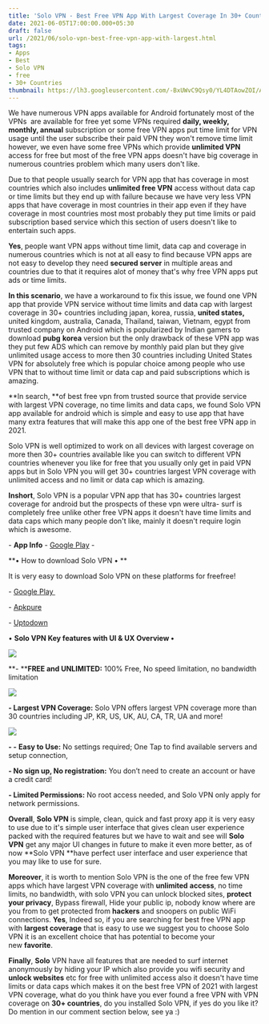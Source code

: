 ```yaml
---
title: 'Solo VPN - Best Free VPN App With Largest Coverage In 30+ Countries On Android! '
date: 2021-06-05T17:00:00.000+05:30
draft: false
url: /2021/06/solo-vpn-best-free-vpn-app-with-largest.html
tags: 
- Apps
- Best
- Solo VPN
- free
- 30+ Countries
thumbnail: https://lh3.googleusercontent.com/-BxUWvC9Qsy0/YL4DTAowZOI/AAAAAAAAEwY/mOXIR34n98w553Jg1jimNI78m1Ky8qDygCLcBGAsYHQ/s1600/1623065414072845-0.png "Solo VPN - Best Free VPN App With Largest Coverage In 30+ Countries On Android!"
--- 
```


  

We have numerous VPN apps available for Android fortunately most of the VPNs  are available for free yet some VPNs required **daily, weekly, monthly, annual** subscription or some free VPN apps put time limit for VPN usage until the user subscribe their paid VPN they won't remove time limit however, we even have some free VPNs which provide **unlimited VPN** access for free but most of the free VPN apps doesn't have big coverage in numerous countries problem which many users don't like.   

  

Due to that people usually search for VPN app that has coverage in most countries which also includes **unlimited free VPN** access without data cap or time limits but they end up with failure because we have very less VPN apps that have coverage in most countries in their app even if they have coverage in most countries most most probably they put time limits or paid subscription based service which this section of users doesn't like to entertain such apps.   

  

**Yes**, people want VPN apps without time limit, data cap and coverage in numerous countries which is not at all easy to find because VPN apps are not easy to develop they need **secured server** in multiple areas and countries due to that it requires alot of money that's why free VPN apps put ads or time limits.   

  

**In this scenario**, we have a workaround to fix this issue, we found one VPN app that provide VPN service without time limits and data cap with largest coverage in 30+ countries including japan, korea, russia, **united states,** united kingdom, australia, Canada, Thailand, taiwan, Vietnam, egypt from trusted company on Android which is popularized by Indian gamers to download **pubg** **korea** version but the only drawback of these VPN app was they put few ADS which can remove by monthly paid plan but they give unlimited usage access to more then 30 countries including United States VPN for absolutely free which is popular choice among people who use VPN that to without time limit or data cap and paid subscriptions which is amazing.   

  

**In search, **of best free vpn from trusted source that provide service with largest VPN coverage, no time limits and data caps, we found Solo VPN app available for android which is simple and easy to use app that have many extra features that will make this app one of the best free VPN app in 2021.  

  

Solo VPN is well optimized to work on all devices with largest coverage on more then 30+ countries available like you can switch to different VPN countries whenever you like for free that you usually only get in paid VPN apps but in Solo VPN you will get 30+ countries largest VPN coverage with unlimited access and no limit or data cap which is amazing.  

  

**Inshort**, Solo VPN is a popular VPN app that has 30+ countries largest coverage for android but the prospects of these vpn were ultra- surf is completely free unlike other free VPN apps it doesn't have time limits and data caps which many people don't like, mainly it doesn't require login which is awesome.   

  

\- **App Info** - [Google Play](https://play.google.com/store/apps/details?id=co.solovpn) -   

  

**• How to download Solo VPN • **

  

It is very easy to download Solo VPN on these platforms for freefree!   

  

\- [Google Play ](https://play.google.com/store/apps/details?id=co.solovpn)

\- [](https://www.google.com/amp/s/m.apkpure.com/nl/battery-guru-battery-monitor-battery-saver/com.paget96.batteryguru/amp)[Apkpure](https://m.apkpure.com/solo-vpn-one-tap-free-proxy/co.solovpn)

\- [Uptodown](https://solo-vpn.en.uptodown.com/android/download)

  

• **Solo VPN Key features with UI & UX Overview •**  

 **![](https://lh3.googleusercontent.com/-QhDPVk6LRsE/YL4DRktLwwI/AAAAAAAAEwU/iKc1ARh-sbolDQccHMHfv0Q5vudLnW8sQCLcBGAsYHQ/s1600/1623065404882272-1.png)** 

**\- ****FREE and UNLIMITED:** 100% Free, No speed limitation, no bandwidth limitation

 **![](https://lh3.googleusercontent.com/-agPZIabrXk8/YL4DPGphP2I/AAAAAAAAEwQ/5nYxivRWWd4hbEnKtFQyjRYlfLF2gebXwCLcBGAsYHQ/s1600/1623065399325370-2.png)** 

**\- Largest VPN Coverage:** Solo VPN offers largest VPN coverage more than 30 countries including JP, KR, US, UK, AU, CA, TR, UA and more!

 **![](https://lh3.googleusercontent.com/-4mTNlxMQWLI/YL4DN7MdqaI/AAAAAAAAEwM/GyoUtYfj0jUBK_nCs5MXiRyYY2qGO96fACLcBGAsYHQ/s1600/1623065389167169-3.png)** 

**\- -** **Easy to Use:** No settings required; One Tap to find available servers and setup connection,

**\- No sign up, No registration:** You don’t need to create an account or have a credit card!

**\- Limited Permissions:** No root access needed, and Solo VPN only apply for network permissions.

**Overall**, **Solo VPN** is simple, clean, quick and fast proxy app it is very easy to use due to it's simple user interface that gives clean user experience packed with the required features but we have to wait and see will **Solo VPN** get any major UI changes in future to make it even more better, as of now **Solo VPN **have perfect user interface and user experience that you may like to use for sure.   

  

**Moreover**, it is worth to mention Solo VPN is the one of the free few VPN apps which have largest VPN coverage with **unlimited** **access**, no time limits, no bandwidth, with solo VPN you can unlock blocked sites, **protect your privacy**, Bypass firewall, Hide your public ip, nobody know where are you from to get protected from **hackers** and snoopers on public WiFi connections. **Yes**, Indeed so, if you are searching for best free VPN app with **largest coverage** that is easy to use we suggest you to choose Solo VPN it is an excellent choice that has potential to become your new **favorite**. 

**Finally**, **Solo** VPN have all features that are needed to surf internet anonymously by hiding your IP which also provide you wifi security and **unlock websites** etc for free with unlimited access also it doesn't have time limits or data caps which makes it on the best free VPN of 2021 with largest VPN coverage, what do you think have you ever found a free VPN with VPN coverage on **30+ countries**, do you installed Solo VPN, if yes do you like it? Do mention in our comment section below, see ya :)